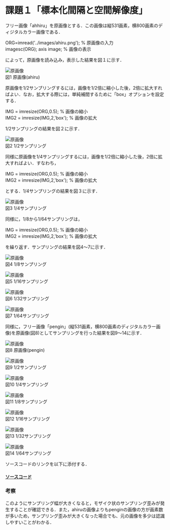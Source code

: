 ﻿# 課題１「標本化間隔と空間解像度」

フリー画像「ahhiru」を原画像とする．この画像は縦531画素，横800画素のディジタルカラー画像である．

ORG=imread('../images/ahiru.png'); % 原画像の入力  
imagesc(ORG); axis image; % 画像の表示

によって，原画像を読み込み，表示した結果を図１に示す．

![原画像](https://github.com/ShokiChitan/MATLAB_image_processing/blob/master/%E8%AA%B2%E9%A1%8C1/images/ahiru.png?raw=true)  
図1 原画像(ahiru)

原画像を1/2サンプリングするには，画像を1/2倍に縮小した後，2倍に拡大すればよい．なお，拡大する際には，単純補間するために「box」オプションを設定する．

IMG = imresize(ORG,0.5); % 画像の縮小  
IMG2 = imresize(IMG,2,'box'); % 画像の拡大

1/2サンプリングの結果を図２に示す．

![原画像](https://github.com/ShokiChitan/MATLAB_image_processing/blob/master/%E8%AA%B2%E9%A1%8C1/images/a1.jpg?raw=true)  
図2 1/2サンプリング

同様に原画像を1/4サンプリングするには，画像を1/2倍に縮小した後，2倍に拡大すればよい．すなわち，

IMG = imresize(ORG,0.5); % 画像の縮小  
IMG2 = imresize(IMG,2,'box'); % 画像の拡大

とする．1/4サンプリングの結果を図３に示す．

![原画像](https://github.com/ShokiChitan/MATLAB_image_processing/blob/master/%E8%AA%B2%E9%A1%8C1/images/a2.jpg?raw=true)  
図3 1/4サンプリング

同様に，1/8から1/64サンプリングは，

IMG = imresize(ORG,0.5); % 画像の縮小  
IMG2 = imresize(IMG,2,'box'); % 画像の拡大

を繰り返す．サンプリングの結果を図4～7に示す．

![原画像](https://github.com/ShokiChitan/MATLAB_image_processing/blob/master/%E8%AA%B2%E9%A1%8C1/images/a3.jpg?raw=true)  
図4 1/8サンプリング

![原画像](https://github.com/ShokiChitan/MATLAB_image_processing/blob/master/%E8%AA%B2%E9%A1%8C1/images/a4.jpg?raw=true)  
図5 1/16サンプリング

![原画像](https://github.com/ShokiChitan/MATLAB_image_processing/blob/master/%E8%AA%B2%E9%A1%8C1/images/a5.jpg?raw=true)  
図6 1/32サンプリング

![原画像](https://github.com/ShokiChitan/MATLAB_image_processing/blob/master/%E8%AA%B2%E9%A1%8C1/images/a6.jpg?raw=true)  
図7 1/64サンプリング

同様に，フリー画像「pengin」(縦531画素，横800画素のディジタルカラー画像)を原画像(図8)としてサンプリングを行った結果を図9～14に示す．

![原画像](https://github.com/ShokiChitan/MATLAB_image_processing/blob/master/%E8%AA%B2%E9%A1%8C1/images/pengin.png?raw=true)  
図8 原画像(pengin)

![原画像](https://github.com/ShokiChitan/MATLAB_image_processing/blob/master/%E8%AA%B2%E9%A1%8C1/images/p1.jpg?raw=true)  
図9 1/2サンプリング

![原画像](https://github.com/ShokiChitan/MATLAB_image_processing/blob/master/%E8%AA%B2%E9%A1%8C1/images/p2.jpg?raw=true)  
図10 1/4サンプリング

![原画像](https://github.com/ShokiChitan/MATLAB_image_processing/blob/master/%E8%AA%B2%E9%A1%8C1/images/p3.jpg?raw=true)  
図11 1/8サンプリング

![原画像](https://github.com/ShokiChitan/MATLAB_image_processing/blob/master/%E8%AA%B2%E9%A1%8C1/images/p4.jpg?raw=true)  
図12 1/16サンプリング

![原画像](https://github.com/ShokiChitan/MATLAB_image_processing/blob/master/%E8%AA%B2%E9%A1%8C1/images/p5.jpg?raw=true)  
図13 1/32サンプリング

![原画像](https://github.com/ShokiChitan/MATLAB_image_processing/blob/master/%E8%AA%B2%E9%A1%8C1/images/p6.jpg?raw=true)  
図14 1/64サンプリング

ソースコードのリンクを以下に添付する．

#### [ソースコード](https://github.com/suke123/matlab_image_processing/blob/master/%E8%AA%B2%E9%A1%8C4/kadai4.m)

### 考察
このようにサンプリング幅が大きくなると，モザイク状のサンプリング歪みが発生することが確認できる．また，ahiruの画像よりもpenginの画像の方が画素数が多いため，サンプリング歪みが大きくなった場合でも、元の画像を多少は認識しやすいことがわかる．
